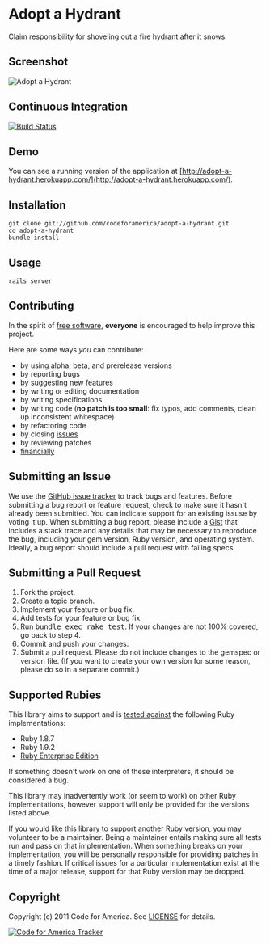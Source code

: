 # Adopt a Hydrant
Claim responsibility for shoveling out a fire hydrant after it snows.

## <a name="screenshots">Screenshot</a>
![Adopt a Hydrant](https://github.com/codeforamerica/adopt-a-hydrant/raw/master/screenshot.png "Adopt a Hydrant")

## <a name="ci">Continuous Integration</a>
[![Build Status](https://travis-ci.org/codeforamerica/adopt-a-hydrant.png)](http://travis-ci.org/codeforamerica/adopt-a-hydrant)

## <a name="demo">Demo</a>
You can see a running version of the application at
[http://adopt-a-hydrant.herokuapp.com/](http://adopt-a-hydrant.herokuapp.com/).

## <a name="installation">Installation</a>
    git clone git://github.com/codeforamerica/adopt-a-hydrant.git
    cd adopt-a-hydrant
    bundle install

## <a name="usage">Usage</a>
    rails server

## <a name="contributing">Contributing</a>
In the spirit of [free software](http://www.fsf.org/licensing/essays/free-sw.html), **everyone** is encouraged to help improve this project.

Here are some ways *you* can contribute:

* by using alpha, beta, and prerelease versions
* by reporting bugs
* by suggesting new features
* by writing or editing documentation
* by writing specifications
* by writing code (**no patch is too small**: fix typos, add comments, clean up inconsistent whitespace)
* by refactoring code
* by closing [issues](https://github.com/codeforamerica/adopt-a-hydrant/issues)
* by reviewing patches
* [financially](https://secure.codeforamerica.org/page/contribute)

## <a name="issues">Submitting an Issue</a>
We use the [GitHub issue tracker](https://github.com/codeforamerica/adopt-a-hydrant/issues) to track bugs and
features. Before submitting a bug report or feature request, check to make sure it hasn't already
been submitted. You can indicate support for an existing issuse by voting it up. When submitting a
bug report, please include a [Gist](https://gist.github.com/) that includes a stack trace and any
details that may be necessary to reproduce the bug, including your gem version, Ruby version, and
operating system. Ideally, a bug report should include a pull request with failing specs.

## <a name="pulls">Submitting a Pull Request</a>
1. Fork the project.
2. Create a topic branch.
3. Implement your feature or bug fix.
4. Add tests for your feature or bug fix.
5. Run <tt>bundle exec rake test</tt>. If your changes are not 100% covered, go back to step 4.
6. Commit and push your changes.
7. Submit a pull request. Please do not include changes to the gemspec or version file. (If you want to create your own version for some reason, please do so in a separate commit.)

## <a name="rubies">Supported Rubies</a>
This library aims to support and is [tested
against](http://travis-ci.org/codeforamerica/adopt-a-hydrant) the following
Ruby implementations:

* Ruby 1.8.7
* Ruby 1.9.2
* [Ruby Enterprise Edition](http://www.rubyenterpriseedition.com/)

If something doesn't work on one of these interpreters, it should be considered
a bug.

This library may inadvertently work (or seem to work) on other Ruby
implementations, however support will only be provided for the versions listed
above.

If you would like this library to support another Ruby version, you may
volunteer to be a maintainer. Being a maintainer entails making sure all tests
run and pass on that implementation. When something breaks on your
implementation, you will be personally responsible for providing patches in a
timely fashion. If critical issues for a particular implementation exist at the
time of a major release, support for that Ruby version may be dropped.

## <a name="copyright">Copyright</a>
Copyright (c) 2011 Code for America.
See [LICENSE](https://github.com/codeforamerica/adopt-a-hydrant/blob/master/LICENSE.md) for details.

[![Code for America Tracker](http://stats.codeforamerica.org/codeforamerica/adopt-a-hydrant.png)](http://stats.codeforamerica.org/projects/adopt-a-hydrant)

